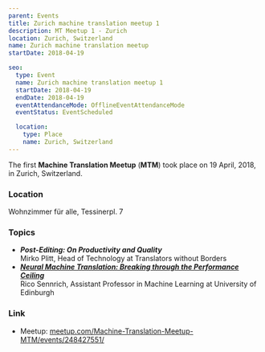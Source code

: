 ```yaml
---
parent: Events
title: Zurich machine translation meetup 1
description: MT Meetup 1 - Zurich
location: Zurich, Switzerland
name: Zurich machine translation meetup
startDate: 2018-04-19

seo:
  type: Event
  name: Zurich machine translation meetup 1
  startDate: 2018-04-19
  endDate: 2018-04-19
  eventAttendanceMode: OfflineEventAttendanceMode
  eventStatus: EventScheduled

  location:
    type: Place
    name: Zurich, Switzerland
---
```


The first **Machine Translation Meetup** (**MTM**) took place on 19 April, 2018, in Zurich, Switzerland.

### Location

Wohnzimmer für alle, Tessinerpl. 7

### Topics

- ***Post-Editing: On Productivity and Quality*** <br>Mirko Plitt, Head of Technology at Translators without Borders
- [***Neural Machine Translation: Breaking through the Performance Ceiling***](https://homepages.inf.ed.ac.uk/rsennric/mtmeetup.pdf) <br>Rico Sennrich, Assistant Professor in Machine Learning at University of Edinburgh

### Link

- Meetup: [meetup.com/Machine-Translation-Meetup-MTM/events/248427551/](https://www.meetup.com/Machine-Translation-Meetup-MTM/events/248427551/)
